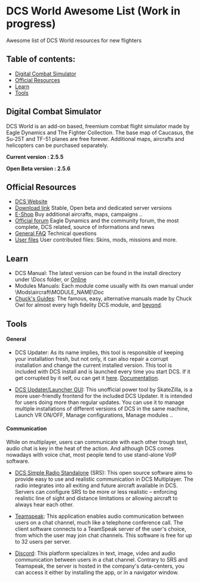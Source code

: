# DCS World Awesome List (Work in  progress)

Awesome list of DCS World resources for new flighters

## Table of contents:

* [Digital Combat Simulator](#digital-combat-simulator)
* [Official Resources](#official-resources)
* [Learn](#learn)
* [Tools](#tools)
<!--* [Partners](partners)-->
<!--* [Hardware](#hardware)-->
<!--* [Community](#community)-->
<!--* [Skinning](#skinning)-->

## Digital Combat Simulator

DCS World is an add-on based, freemium combat flight simulator made by Eagle Dynamics and The Fighter Collection. The base map of Caucasus, the Su-25T and TF-51 planes are free forever. Additional maps, aircrafts and helicopters can be purchased separately.

**Current version : 2.5.5**

**Open Beta version : 2.5.6**

## Official Resources
* [DCS Website](https://www.digitalcombatsimulator.com/en/)
* [Download link](https://www.digitalcombatsimulator.com/en/downloads/world/) Stable, Open beta and dedicated server versions
* [E-Shop](https://www.digitalcombatsimulator.com/en/shop/) Buy additional aircrafts, maps, campaigns ..
* [Official forum](https://forums.eagle.ru/) Eagle Dynamics and the community forum, the most complete, DCS related, source of informations and news
* [General FAQ](https://www.digitalcombatsimulator.com/en/support/faq/) Technical questions
* [User files](https://www.digitalcombatsimulator.com/en/files/) User contributed files: Skins, mods, missions and more.

## Learn
* DCS Manual: The latest version can be found in the install directory under \Docs folder, or [Online](https://www.digitalcombatsimulator.com/en/downloads/documentation/dcs_user_manual/)
* Modules Manuals: Each module come usually with its own manual under \Mods\aircraft\MODULE_NAME\Doc
* [Chuck's Guides](https://www.mudspike.com/chucks-guides-dcs/): The famous, easy, alternative manuals made by Chuck Owl for almost every high fidelity DCS module, and [beyond](https://www.mudspike.com/chucks-guides/).


## Tools
#### General
* DCS Updater: As its name implies, this tool is responsible of keeping your installation fresh, but not only, it can also repair a corrupt installation and change the current installed version. This tool is included with DCS install and is launched every time you start DCS. If it get corrupted by it self, ou can get it [here](http://updates.digitalcombatsimulator.com/files/DCS_updater_64bit.zip). [Documentation](https://forums.eagle.ru/showthread.php?t=114030).

* [DCS Updater/Launcher GUI](https://forums.eagle.ru/showthread.php?t=160053): This unofficial power tool by SkateZilla, is a more user-friendly frontend for the included DCS Updater. It is intended for users doing more than regular updates. You can use it to manage multiple installations of different versions of DCS in the same machine, Launch VR ON/OFF, Manage configurations, Manage modules ..

#### Communication
While on multiplayer, users can communicate with each other trough text, audio chat is key in the heat of the action. And although DCS comes nowadays with voice chat, most people tend to use stand-alone VoIP software.

* [DCS Simple Radio Standalone](http://dcssimpleradio.com/gettingstarted/) (SRS): This open source software aims to provide easy to use and realistic communication in DCS Multiplayer. The radio integrates into all exiting and future aircraft available in DCS. Servers can configure SRS to be more or less realistic – enforcing realistic line of sight and distance limitations or allowing aircraft to always hear each other.

* [Teamspeak](https://www.teamspeak.com/en/): This application enables audio communication between users on a chat channel, much like a telephone conference call. The client software connects to a TeamSpeak server of the user's choice, from which the user may join chat channels. This software is free for up to 32 users per server.

* [Discord](https://discord.com/): This platform specializes in text, image, video and audio communication between users in a chat channel. Contrary to SRS and Teamspeak, the server is hosted in the company's data-centers, you can access it either by installing the app, or in a navigator window.
